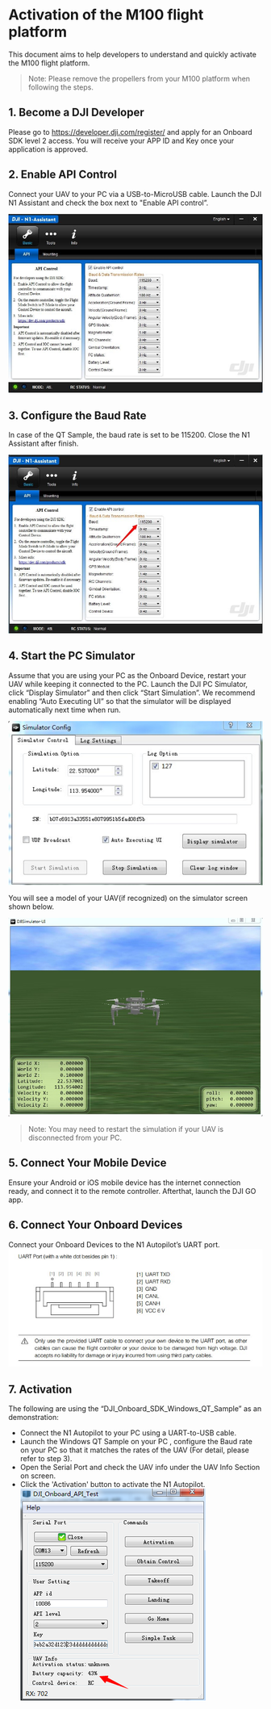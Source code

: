 # Activation of the M100 flight platform
This document aims to help developers to understand and quickly activate the M100 flight platform.

>Note: Please remove the propellers from your M100 platform when following the steps.

## 1.	Become a DJI Developer
Please go to https://developer.dji.com/register/ and apply for an Onboard SDK level 2 access. You will receive your APP ID and Key once your application is approved.

## 2.	Enable API Control
Connect your UAV to your PC via a USB-to-MicroUSB cable. Launch the DJI N1 Assistant and check the box next to "Enable API control”.

![Enable API Control](Images/N1UI.jpg)

## 3.	Configure the Baud Rate
In case of the QT Sample, the baud rate is set to be 115200. Close the N1 Assistant after finish.

![Configure the Baud](Images/baudrate.jpg)

## 4.	Start the PC Simulator
Assume that you are using your PC as the Onboard Device, restart your UAV while keeping it connected to the PC. Launch the DJI PC Simulator, click “Display Simulator” and then click “Start Simulation”. We recommend enabling “Auto Executing UI” so that the simulator will be displayed automatically next time when run.

![Configure the Baud](Images/simulatorUI1.jpg)

You will see a model of your UAV(if recognized) on the simulator screen shown below.   

![Configure the Baud](Images/simulatorUI2.jpg)

>Note: You may need to restart the simulation if your UAV is disconnected from your PC.

## 5.	Connect Your Mobile Device
Ensure your Android or iOS mobile device has the internet connection ready, and connect it to the remote controller. Afterthat, launch the DJI GO app.

## 6.	Connect Your Onboard Devices
Connect your Onboard Devices to the N1 Autopilot’s UART port.
![Connecter](Images/Connecter.jpg)

## 7.	Activation
The following are using the “DJI_Onboard_SDK_Windows_QT_Sample” as an demonstration:
* Connect the N1 Autopilot to your PC using a UART-to-USB cable.
* Launch the Windows QT Sample on your PC , configure the Baud rate on your PC so that it matches the rates of the UAV (For detail, please refer to step 3).
* Open the Serial Port and check the UAV info under the UAV Info Section on screen.
* Click the 'Activation' button to activate the N1 Autopilot.
![QT](Images/QtExample.png)
